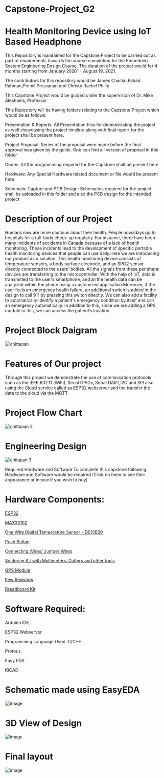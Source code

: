 # Capstone-Project_G2
# Health Monitoring Device using IoT Based Headphone

This Repository is maintained for the Capstone Project to be carried out as part of requirements towards the course completion for the Embedded System Engineering Design Course. The duration of the project would for 4 months starting from January 20201 - August 19, 2021.

The contributors for this repository would be James Chacko,Fahad Rahman,Premil Pressanan and Christy Rachel Philip

This Capstone Project would be guided under the supervision of Dr. Mike Aleshams, Professor

This Repository will be having folders relating to the Capstone Project which would be as follows:

Presentation & Reports: All Presentation files for demonstrating the project as well showcasing the project timeline along with final report for the project shall be present here.

Project Proposal: Series of the proposal were made before the final approval was given by the guide. One can find all version of proposal in this folder

Codes: All the programming required for the Capstone shall be present here

Hardware: Any Special Hardware related document or file would be present here.

Schematic Capture and PCB Design: Schematics required for the project shall be uploaded in this folder and also the PCB design for the intended project

# Description of our Project

Humans now are more cautious about their health. People nowadays go to hospitals for a full-body check-up regularly. For instance, there have been many incidents of accidents in Canada because of a lack of health monitoring. These incidents lead to the development of specific portable health monitoring devices that people can use daily.Here we are introducing our product as a solution. This health monitoring device consists of temperature sensors, a body surface electrode, and an SPO2 sensor directly connected to the users' bodies. All the signals from these peripheral devices are transferring to the microcontroller. With the help of IoT, data is transmitted to the user's smartphone, and all the health data can be analyzed within the phone using a customized application.Moreover, if the user feels an emergency health failure, an additional switch is added in the design to call 911 by pressing this switch directly. We can also add a facility to automatically identify a patient's emergency condition by itself and call an emergency automatically. In addition to this, since we are adding a GPS module to this, we can access the patient’s location.


# Project Block Daigram


![chittapan](https://user-images.githubusercontent.com/60407272/121073868-18858e00-c7a1-11eb-9336-c07bceb4adb8.png)

# Features of Our project


Through this project we demonstrate the use of commnication protocols such as the IEEE 802.11 (WiFi), Serial GPIOs, Serial UART,I2C and SPI also using the Cloud service called as ESP32 webserver and the transfer the data to the cloud via the MQTT

# Project Flow Chart

![chittapan 2](https://user-images.githubusercontent.com/60407272/121074654-2556b180-c7a2-11eb-8896-65a6e44d87e7.png)

# Engineering Design

![chitapan 3](https://user-images.githubusercontent.com/60407272/121074851-66e75c80-c7a2-11eb-8941-377233192c71.png)


Required Hardware and Software
To complete this capstone following Hardware and Software would be required (Click on them to see their appearance or incase if you wish to buy)

# Hardware Components:

[ESP32](https://www.banggood.com/LILYGO-TTGO-T-Call-V1_3-V1_4-ESP32-Wireless-Module-GPRS-Antenna-SIM-Card-SIM800L-Board-p-1527048.html?rmmds=myorder&cur_warehouse=USA)

[MAX30102](https://www.makerfabs.com/max30102-pulse-oximeter-heart-rate-module.html)

[One Wire Digital Temperature Sensor - DS18B20](https://www.amazon.ca/gp/product/B012C597T0/ref=ppx_yo_dt_b_asin_title_o02_s00?ie=UTF8&psc=1)

[Push Button](https://www.amazon.ca/gp/product/B06Y6DDG8K/ref=ppx_yo_dt_b_asin_title_o00_s00?ie=UTF8&psc=1)

[Connecting Wires/ Jumper Wires](https://www.amazon.ca/EDGELEC-Breadboard-Optional-Assorted-Multicolored/dp/B07GD1XFWV)

[Soldering Kit with Multimeters, Cutters and other tools](https://elmwoodelectronics.ca/products/14681)

[GPS Module](https://www.walmart.ca/en/ip/396CEYMXA43T)

[Few Resistors](https://www.amazon.sg/EDGELEC-4-7K-ohm-±1-Resistance/dp/B07HDFHPP3)

[Breadboard Kit](https://www.amazon.ca/gp/product/B091CFCZYB/ref=ppx_yo_dt_b_asin_title_o01_s00?ie=UTF8&psc=1)

# Software Required:

Arduino IDE

ESP32 Webserver

Programming Language Used: C/C++

Proteus

Easy EDA

KiCAD

# Schematic made using EasyEDA

![image](https://github.com/jamesmchacko/Capstone-Project_G2/assets/40349694/7d17844a-8e88-4ed5-9fcf-fee96589b992)

# 3D View of Design

![image](https://github.com/jamesmchacko/Capstone-Project_G2/assets/40349694/a1d95045-3913-4558-978d-165d8d85a6e1)

# Final layout

![image](https://github.com/jamesmchacko/Capstone-Project_G2/assets/40349694/c1a5f67f-75ac-4daa-a2bb-32bb74c9e8c2)




